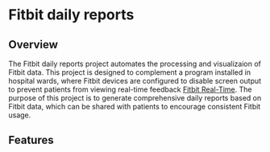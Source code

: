 # Fitbit daily reports

## Overview

The Fitbit daily reports project automates the processing and visualizaion of Fitbit data. This project is designed to complement a program installed in hospital wards, where Fitbit devices are configured to disable screen output to prevent patients from viewing real-time feedback [Fitbit Real-Time](https://github.com/JeongByeongC/Fitbit-Real-Time). The purpose of this project is to generate comprehensive daily reports based on Fitbit data, which can be shared with patients to encourage consistent Fitbit usage. 

## Features
